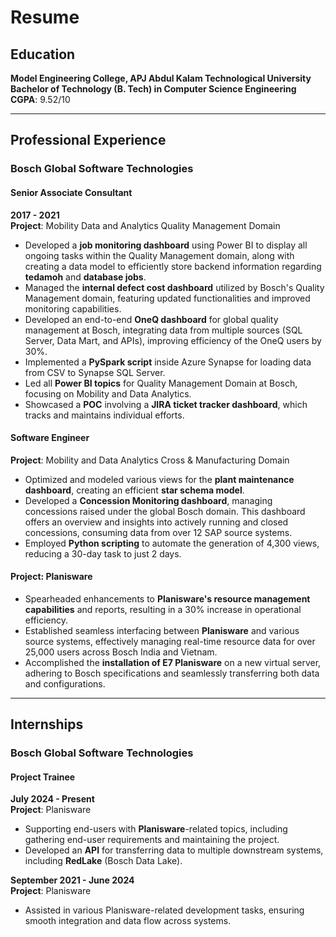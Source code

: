# Resume

## Education

**Model Engineering College, APJ Abdul Kalam Technological University**  
**Bachelor of Technology (B. Tech) in Computer Science Engineering**  
**CGPA**: 9.52/10

---

## Professional Experience

### Bosch Global Software Technologies

#### Senior Associate Consultant  
**2017 - 2021**  
**Project**: Mobility Data and Analytics Quality Management Domain  

- Developed a **job monitoring dashboard** using Power BI to display all ongoing tasks within the Quality Management domain, along with creating a data model to efficiently store backend information regarding **tedamoh** and **database jobs**.
- Managed the **internal defect cost dashboard** utilized by Bosch's Quality Management domain, featuring updated functionalities and improved monitoring capabilities.
- Developed an end-to-end **OneQ dashboard** for global quality management at Bosch, integrating data from multiple sources (SQL Server, Data Mart, and APIs), improving efficiency of the OneQ users by 30%.
- Implemented a **PySpark script** inside Azure Synapse for loading data from CSV to Synapse SQL Server.
- Led all **Power BI topics** for Quality Management Domain at Bosch, focusing on Mobility and Data Analytics.
- Showcased a **POC** involving a **JIRA ticket tracker dashboard**, which tracks and maintains individual efforts.

#### Software Engineer  
**Project**: Mobility and Data Analytics Cross & Manufacturing Domain  

- Optimized and modeled various views for the **plant maintenance dashboard**, creating an efficient **star schema model**.
- Developed a **Concession Monitoring dashboard**, managing concessions raised under the global Bosch domain. This dashboard offers an overview and insights into actively running and closed concessions, consuming data from over 12 SAP source systems.
- Employed **Python scripting** to automate the generation of 4,300 views, reducing a 30-day task to just 2 days.

#### Project: Planisware  

- Spearheaded enhancements to **Planisware's resource management capabilities** and reports, resulting in a 30% increase in operational efficiency.
- Established seamless interfacing between **Planisware** and various source systems, effectively managing real-time resource data for over 25,000 users across Bosch India and Vietnam.
- Accomplished the **installation of E7 Planisware** on a new virtual server, adhering to Bosch specifications and seamlessly transferring both data and configurations.

---

## Internships

### Bosch Global Software Technologies

#### Project Trainee  
**July 2024 - Present**  
**Project**: Planisware  

- Supporting end-users with **Planisware**-related topics, including gathering end-user requirements and maintaining the project.
- Developed an **API** for transferring data to multiple downstream systems, including **RedLake** (Bosch Data Lake).

**September 2021 - June 2024**  
**Project**: Planisware  

- Assisted in various Planisware-related development tasks, ensuring smooth integration and data flow across systems.

